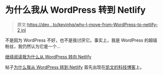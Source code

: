 # 为什么我从 WordPress 转到 Netlify

> 原文:[https://dev . to/kevinhq/why-I-move-from-WordPress-to-netlify-2 inl](https://dev.to/kevinhq/why-i-move-from-wordpress-to-netlify-2inl)

不是因为 WordPress 不好，也不是我讨厌它。事实上，我是 WordPress 的超级粉丝，我仍然认为它是一个…

[继续阅读我为什么从 WordPress 转向 Netlify](https://kevinhq.com/why-i-move-from-wordpress-to-netlify/)

帖子[为什么我从 WordPress 转到 Netlify](https://kevinhq.com/why-i-move-from-wordpress-to-netlify/) 首先出现在[凯文的科技博客](https://kevinhq.com)上。